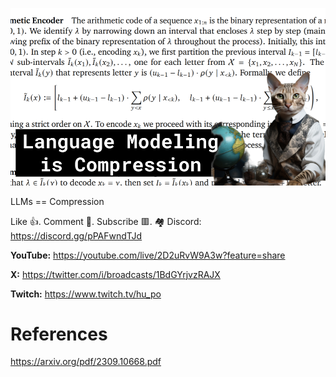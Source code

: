 ![](thumbnails/24.09.2023.png)

LLMs == Compression

Like 👍. Comment 💬. Subscribe 🟥.
🏘 Discord: https://discord.gg/pPAFwndTJd

**YouTube:** https://youtube.com/live/2D2uRvW9A3w?feature=share

**X:** https://twitter.com/i/broadcasts/1BdGYrjvzRAJX

**Twitch:** https://www.twitch.tv/hu_po


# References

https://arxiv.org/pdf/2309.10668.pdf
